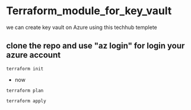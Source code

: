 # Terraform_module_for_key_vault
we can create key vault on Azure using this techhub templete
## clone the repo and use "az login" for login your azure account

```
terraform init

```

* now

```
terraform plan

terraform apply
```
